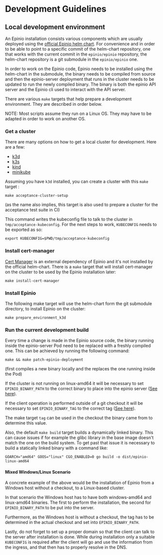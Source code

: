 # Development Guidelines

## Local development environment

An Epinio installation consists various components which are usually deployed
using the [official Epinio helm chart](https://github.com/epinio/helm-charts/tree/main/chart/epinio).
For convenience and in order to be able to point to a specific commit of the helm-chart
repository, one that works with the current commit in the `epinio/epinio` repository,
the helm-chart repository is a git submodule in the `epinio/epinio` one.

In order to work on the Epinio code, Epinio needs to be installed using the
helm-chart in the submodule, the binary needs to be compiled from source and
then the epinio-server deployment that runs in the cluster needs to be updated to
run the newly compiled binary. The binary is both the epinio API server and the
Epinio cli used to interact with the API server.

There are various `make` targets that help prepare a development environment.
They are described in order below.

NOTE: Most scripts assume they run on a Linux OS. They may have to be adapted in
      order to work on another OS.

### Get a cluster

There are many options on how to get a local cluster for development. Here are a few:

- [k3d](https://k3d.io/)
- [k3s](https://github.com/k3s-io/k3s)
- [kind](https://github.com/kubernetes-sigs/kind)
- [minikube](https://minikube.sigs.k8s.io/docs/start/)

Assuming you have `k3d` installed, you can create a cluster with this `make` target :

```
make acceptance-cluster-setup
```

(as the name also implies, this target is also used to prepare a cluster for the acceptance test suite in CI)

This command writes the kubeconfig file to talk to the cluster in `tmp/acceptance-kubeconfig`.
For the next steps to work, `KUBECONFIG` needs to be exported as so:


```
export KUBECONFIG=$PWD/tmp/acceptance-kubeconfig
```

### Install cert-manager

[Cert Manager](https://cert-manager.io/) is an external dependency of Epinio and
it's not installed by the official helm-chart. There is a `make` target that will
install cert-manager on the cluster to be used by the Epinio installation later:

```
make install-cert-manager
```

### Install Epinio

The following make target will use the helm-chart form the git submodule directory,
to install Epinio on the cluster:

```
make prepare_environment_k3d
```

### Run the current development build

Every time a change is made in the Epinio source code, the binary running inside
the epinio-server Pod need to be replaced with a freshly compiled one. This can
be achieved by running the following command:

```
make && make patch-epinio-deployment
```

(first compiles a new binary locally and the replaces the one running inside the Pod)

If the cluster is not running on linux-amd64 it will be necessary to set
`EPINIO_BINARY_PATH` to the correct binary to place into the epinio server
([See here](https://github.com/epinio/epinio/blob/a4b679af88d58177cecf4a5717c8c96f382058ed/scripts/patch-epinio-deployment.sh#L19)).

If the client operation is performed outside of a git checkout it will be
necessary to set `EPINIO_BINARY_TAG` to the correct tag
([See here](https://github.com/epinio/epinio/blob/a4b679af88d58177cecf4a5717c8c96f382058ed/scripts/patch-epinio-deployment.sh#L20)).

The make target `tag` can be used in the checkout the binary came from to
determine this value.

Also, the default `make build` target builds a dynamically linked
binary. This can cause issues if for example the glibc library in the
base image doesn't match the one on the build system. To get past that
issue it is necessary to build a statically linked binary with a
command like:

```
GOARCH="amd64" GOOS="linux" CGO_ENABLED=0 go build -o dist/epinio-linux-amd64
```

#### Mixed Windows/Linux Scenario

A concrete example of the above would be the installation of Epinio from a
Windows host without a checkout, to a Linux-based cluster.

In that scenario the Windows host has to have both windows-amd64 and linux-amd64
binaries. The first to perform the installation, the second for
`EPINIO_BINARY_PATH` to be put into the server.

Furthermore, as the Windows host is without a checkout, the tag has to be
determined in the actual checkout and set into `EPINIO_BINARY_PATH`.

Lastly, do not forget to set up a proper domain so that the client can talk to
the server after installation is done. While during installation only a suitable
`KUBECONFIG` is required after the client will go and use the information from
the ingress, and that then has to properly resolve in the DNS.
